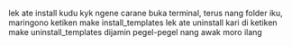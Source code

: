 lek ate install kudu kyk ngene carane 
buka terminal, terus nang folder iku, maringono ketiken make install_templates
lek ate uninstall kari di ketiken make uninstall_templates
dijamin pegel-pegel nang awak moro ilang
